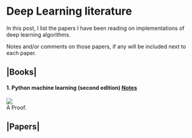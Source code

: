 # Deep Learning literature

In this post, I list the papers I have been reading on implementations of deep learning algorithms. 

Notes and/or comments on those papers, if any will be included next to each paper.

## |Books|

#### 1. Python machine learning (second edition) [Notes]()


<img src="https://render.githubusercontent.com/render/math?math= ">

<div class="proof">
A Proof.
</div>



## |Papers|
